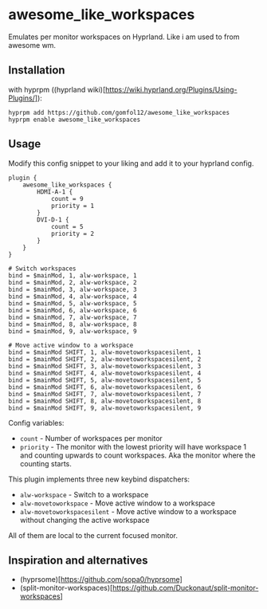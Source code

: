# awesome_like_workspaces
Emulates per monitor workspaces on Hyprland. Like i am used to from awesome wm.

## Installation
with hyprpm ((hyprland wiki)[https://wiki.hyprland.org/Plugins/Using-Plugins/]):

```
hyprpm add https://github.com/gomfol12/awesome_like_workspaces
hyprpm enable awesome_like_workspaces
```

## Usage
Modify this config snippet to your liking and add it to your hyprland config.

```
plugin {
    awesome_like_workspaces {
        HDMI-A-1 {
            count = 9
            priority = 1
        }
        DVI-D-1 {
            count = 5
            priority = 2
        }
    }
}

# Switch workspaces
bind = $mainMod, 1, alw-workspace, 1
bind = $mainMod, 2, alw-workspace, 2
bind = $mainMod, 3, alw-workspace, 3
bind = $mainMod, 4, alw-workspace, 4
bind = $mainMod, 5, alw-workspace, 5
bind = $mainMod, 6, alw-workspace, 6
bind = $mainMod, 7, alw-workspace, 7
bind = $mainMod, 8, alw-workspace, 8
bind = $mainMod, 9, alw-workspace, 9

# Move active window to a workspace
bind = $mainMod SHIFT, 1, alw-movetoworkspacesilent, 1
bind = $mainMod SHIFT, 2, alw-movetoworkspacesilent, 2
bind = $mainMod SHIFT, 3, alw-movetoworkspacesilent, 3
bind = $mainMod SHIFT, 4, alw-movetoworkspacesilent, 4
bind = $mainMod SHIFT, 5, alw-movetoworkspacesilent, 5
bind = $mainMod SHIFT, 6, alw-movetoworkspacesilent, 6
bind = $mainMod SHIFT, 7, alw-movetoworkspacesilent, 7
bind = $mainMod SHIFT, 8, alw-movetoworkspacesilent, 8
bind = $mainMod SHIFT, 9, alw-movetoworkspacesilent, 9
```

Config variables:

- `count` - Number of workspaces per monitor
- `priority` - The monitor with the lowest priority will have workspace 1 and counting upwards to count workspaces. Aka the monitor where the counting starts.

This plugin implements three new keybind dispatchers:

- `alw-workspace` - Switch to a workspace
- `alw-movetoworkspace` - Move active window to a workspace
- `alw-movetoworkspacesilent` - Move active window to a workspace without changing the active workspace

All of them are local to the current focused monitor.

## Inspiration and alternatives
- (hyprsome)[https://github.com/sopa0/hyprsome]
- (split-monitor-workspaces)[https://github.com/Duckonaut/split-monitor-workspaces]
